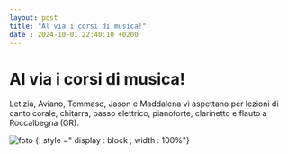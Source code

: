```yaml
---
layout: post
title: "Al via i corsi di musica!"
date : 2024-10-01 22:40:10 +0200
---
```


# Al via i corsi di musica!
Letizia, Aviano, Tommaso, Jason e Maddalena vi aspettano per lezioni di canto corale, chitarra, basso elettrico, pianoforte, clarinetto e flauto a Roccalbegna (GR).

![ foto ](https://drive.google.com/file/d/1msHhpuQl2GabvxTlsEoY0syxGfCUBsB9/view) {: style =" display : block ;
width : 100%"}

